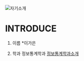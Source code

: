 ![자기소개](https://cdn3.iconfinder.com/data/icons/rcons-user-profession/32/lawyer-woman-48.png)

INTRODUCE
=========

1. 이름
  *이가은

2. 학과
정보통계학과
[정보통계학과소개](http://statistics.kangwon.ac.kr)




